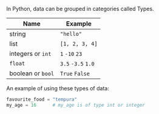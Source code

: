 In Python, data can be grouped in categories called Types.

| Name             | Example         |
| ---              | ---             |
| string           | `"hello"`          |
| list             | `[1, 2, 3, 4]`     |
| integers or `int`  | `1`  `-10`  `23`    | 
| `float`            | `3.5`  `-3.5`  `1.0` |
| boolean or `bool`  | `True` `False`      |

An example of using these types of data:

```python
favourite_food = "tempura"
my_age = 16      # my_age is of type int or integer
```